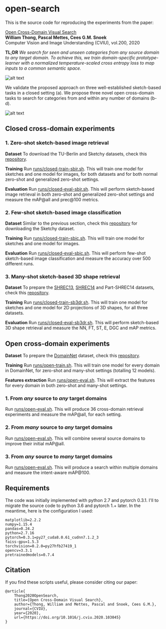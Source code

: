 # open-search

This is the source code for reproducing the experiments from the paper:

[Open Cross-Domain Visual Search](https://arxiv.org/abs/1911.08621)  
**William Thong, Pascal Mettes, Cees G.M. Snoek**  
Computer Vision and Image Understanding (CVIU), vol.200, 2020  

**TL;DR** *We search for seen and unseen categories from any source domain to any target domain.
To achieve this, we train domain-specific prototype-learner with a normalized temperature-scaled cross entropy loss to map inputs to a common semantic space.*

![alt text](imgs/problem.png "Method: common semantic space")

We validate the proposed approach on three well-established sketch-based tasks in a closed setting (a).
We propose three novel open cross-domain tasks to search for categories from and within any number of domains (b-d).

![alt text](imgs/setup.png "Close vs. open cross-domain search")

## Closed cross-domain experiments

### 1. Zero-shot sketch-based image retrieval

**Dataset**
To download the TU-Berlin and Sketchy datasets, check this [repository](https://github.com/qliu24/SAKE).

**Training**
Run [runs/closed-train-sbir.sh](runs/closed-train-sbir.sh). This will train one model for sketches and one model for images, for both datasets and for both normal zero-shot and generalized zero-shot settings.

**Evaluation**
Run [runs/closed-eval-sbir.sh](runs/closed-eval-sbir.sh). This will perform sketch-based image retrieval in both zero-shot and generalized zero-shot settings and measure the mAP@all and prec@100 metrics.

### 2. Few-shot sketch-based image classification

**Dataset**
Similar to the previous section, check this [repository](https://github.com/qliu24/SAKE) for downloading the Sketchy dataset.

**Training**
Run [runs/closed-train-sbic.sh](runs/closed-train-sbic.sh). This will train one model for sketches and one model for images.

**Evaluation**
Run [runs/closed-eval-sbic.sh](runs/closed-eval-sbic.sh). This will perform few-shot sketch-based image classification and measure the accuracy over 500 different runs.

### 3. Many-shot sketch-based 3D shape retrieval

**Dataset**
To prepare the [SHREC13](http://orca.st.usm.edu/~bli/sharp/sharp/contest/2013/SBR/),
[SHREC14](http://orca.st.usm.edu/~bli/sharp/sharp/contest/2014/SBR/) and Part-SHREC14 datasets, check this [repository](https://github.com/twuilliam/shrec-sketches-helpers).

**Training**
Run [runs/closed-train-sb3dr.sh](runs/closed-train-sb3dr.sh). This will train one model for sketches and one model for 2D projections of 3D shapes, for all three datasets.

**Evaluation**
Run [runs/closed-eval-sb3dr.sh](runs/closed-eval-sb3dr.sh). This will perform sketch-based 3D shape retrieval and measure the NN, FT, ST, E, DGC and mAP metrics.

## Open cross-domain experiments

**Dataset**
To prepare the [DomainNet](http://ai.bu.edu/M3SDA/) dataset, check this [repository](https://github.com/twuilliam/domainnet-helpers).

**Training**
Run [runs/open-train.sh](runs/open-train.sh). This will train one model for every domain in DomainNet, for zero-shot and many-shot settings (totalling 12 models).

**Features extraction**
Run [runs/open-eval.sh](runs/open-eval.sh). This will extract the features for every domain in both zero-shot and many-shot settings.

### 1. From *any* source to *any* target domains
Run [runs/open-eval.sh](runs/open-eval.sh). This will produce 36 cross-domain retrieval experiments and measure the mAP@all, for each setting.

### 2. From *many* source to *any* target domains
Run [runs/open-eval.sh](runs/open-eval.sh). This will combine several source domains to improve their initial mAP@all.

### 3. From *any* source to *many* target domains
Run [runs/open-eval.sh](runs/open-eval.sh). This will produce a search within multiple domains and measure the intent-aware mAP@100.

## Requirements

The code was initially implemented with python 2.7 and pytorch 0.3.1. I'll to migrate the source code to python 3.6 and pytorch 1.+ later. In the meantime, here is the configuration I used:

```
matplotlib=2.2.2
numpy=1.15.4
pandas=0.24.2
python=2.7.16
pytorch=0.3.1=py27_cuda8.0.61_cudnn7.1.2_3
faiss-gpu=1.5.3
torchvision=0.2.0=py27hfb27419_1
opencv=3.3.1
pretrainedmodels=0.7.4
```

## Citation

If you find these scripts useful, please consider citing our paper:

```
@article{
    Thong2020OpenSearch,
    title={Open Cross-Domain Visual Search},
    author={Thong, William and Mettes, Pascal and Snoek, Cees G.M.},
    journal={CVIU},
    year={2020},
    url={https://doi.org/10.1016/j.cviu.2020.103045}
}
```
